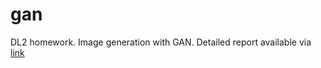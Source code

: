 # gan
DL2 homework. Image generation with GAN. Detailed report available via [link](https://wandb.ai/dzhunkoffski/gan/reports/-2---Vmlldzo2MjkzODQ3)
